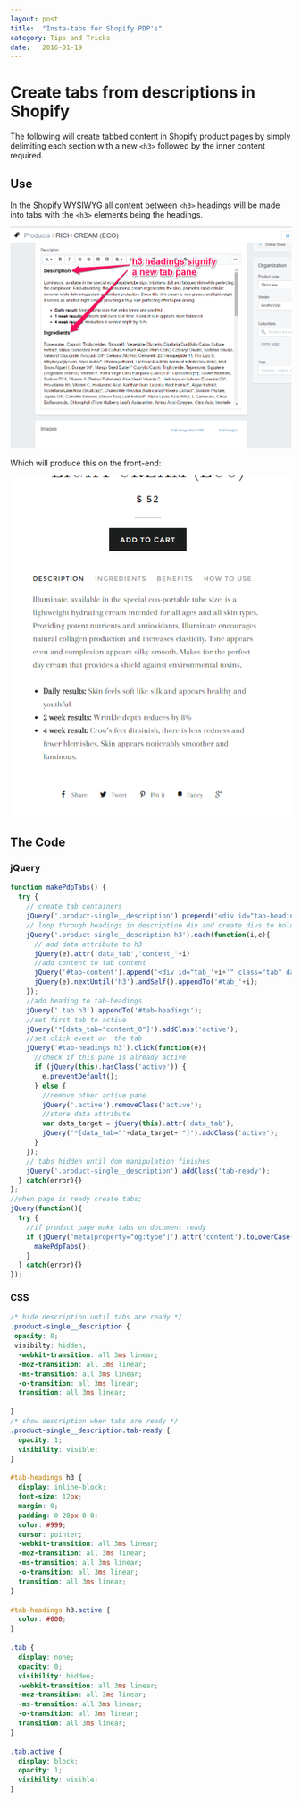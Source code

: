 ```yaml
---
layout: post
title:  "Insta-tabs for Shopify PDP's"
category: Tips and Tricks
date:   2016-01-19
---
```


# Create tabs from descriptions in Shopify

The following will create tabbed content in Shopify product pages by simply delimiting each section with a new `<h3>` followed by the inner content required.

## Use

In the Shopify WYSIWYG all content between `<h3>` headings will be made into tabs with the `<h3>` elements being the headings.

![shopify product wysiwyg](/images/shopify-wysiwyg-tabs-screenshot.png)

Which will produce this on the front-end:

![shopify tabs](/images/shopify-tabs-front-end.png)

## The Code

### jQuery

```js
function makePdpTabs() {
  try {
    // create tab containers
    jQuery('.product-single__description').prepend('<div id="tab-headings"></div><div id="tab-content"></div>')
    // loop through headings in description div and create divs to hold each tabbed content
    jQuery('.product-single__description h3').each(function(i,e){
      // add data attribute to h3
      jQuery(e).attr('data_tab','content_'+i)
      //add content to tab content
      jQuery('#tab-content').append('<div id="tab_'+i+'" class="tab" data_tab="content_'+i+'"></div>');
      jQuery(e).nextUntil('h3').andSelf().appendTo('#tab_'+i);
    });
    //add heading to tab-headings
    jQuery('.tab h3').appendTo('#tab-headings');
    //set first tab to active
    jQuery('*[data_tab="content_0"]').addClass('active');
    //set click event on  the tab
    jQuery('#tab-headings h3').click(function(e){
      //check if this pane is already active
      if (jQuery(this).hasClass('active')) {
        e.preventDefault();
      } else {
        //remove other active pane
        jQuery('.active').removeClass('active');
        //store data attribute
        var data_target = jQuery(this).attr('data_tab');
        jQuery('*[data_tab="'+data_target+'"]').addClass('active');
      }
    });
    // tabs hidden until dom manipulation finishes
    jQuery('.product-single__description').addClass('tab-ready');
  } catch(error){}
};
//when page is ready create tabs;
jQuery(function(){
  try {
    //if product page make tabs on document ready
    if (jQuery('meta[property="og:type"]').attr('content').toLowerCase() == 'product') {
      makePdpTabs();
    }
  } catch(error){}
});

```

### CSS

```CSS
/* hide description until tabs are ready */
.product-single__description {
 opacity: 0;
 visibilty: hidden;
  -webkit-transition: all 3ms linear;
  -moz-transition: all 3ms linear;
  -ms-transition: all 3ms linear;
  -o-transition: all 3ms linear;
  transition: all 3ms linear;

}
/* show description when tabs are ready */
.product-single__description.tab-ready {
  opacity: 1;
  visibility: visible;
}

#tab-headings h3 {
  display: inline-block;
  font-size: 12px;
  margin: 0;
  padding: 0 20px 0 0;
  color: #999;
  cursor: pointer;
  -webkit-transition: all 3ms linear;
  -moz-transition: all 3ms linear;
  -ms-transition: all 3ms linear;
  -o-transition: all 3ms linear;
  transition: all 3ms linear;
}

#tab-headings h3.active {
  color: #000;
}

.tab {
  display: none;
  opacity: 0;
  visibility: hidden;
  -webkit-transition: all 3ms linear;
  -moz-transition: all 3ms linear;
  -ms-transition: all 3ms linear;
  -o-transition: all 3ms linear;
  transition: all 3ms linear;
}

.tab.active {
  display: block;
  opacity: 1;
  visibility: visible;
}

```
